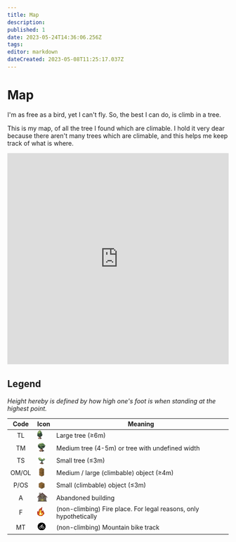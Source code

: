 ```yaml
---
title: Map
description: 
published: 1
date: 2023-05-24T14:36:06.256Z
tags: 
editor: markdown
dateCreated: 2023-05-08T11:25:17.037Z
---
```


# Map
I'm as free as a bird, yet I can't fly. So, the best I can do, is climb in a tree.

This is my map, of all the tree I found which are climable. I hold it very dear because there aren't many trees which are climable, and this helps me keep track of what is where.

<iframe style="border: 0; width: 100%; max-width: 854px; height: calc(100vh * 0.8); max-height: 480px;" src="https://www.google.com/maps/d/embed?mid=1rexbN4E9FwTg3A7drjZBdTnQAMmkUco&ehbc=2E312F" width="854" height="480"></iframe>

## Legend

*Height hereby is defined by how high one's foot is when standing at the highest point.*

|Code|Icon|Meaning|
|:-:|-|-|
|TL|<img src="/map sprites/th.png" height="20">|Large tree (≥6m)|
|TM|<img src="/map sprites/t.png" height="20">|Medium tree (4-5m) or tree with undefined width|
|TS|<img src="/map sprites/ts.png" height="20">|Small tree (≤3m)|
|OM/OL|<img src="/map sprites/omb.png" height="20">|Medium / large (climbable) object (≥4m)|
|P/OS|<img src="/map sprites/os.png" height="20">|Small (climbable) object (≤3m)|
|A|<img src="/map sprites/a.jpg" height="20">|Abandoned building|
|F| <img src="/map sprites/f.png" height="20">|(non-climbing) Fire place. For legal reasons, only hypothetically|
|MT|<img src="/map sprites/mt.png" width = "20" height = "20">|(non-climbing) Mountain bike track|
